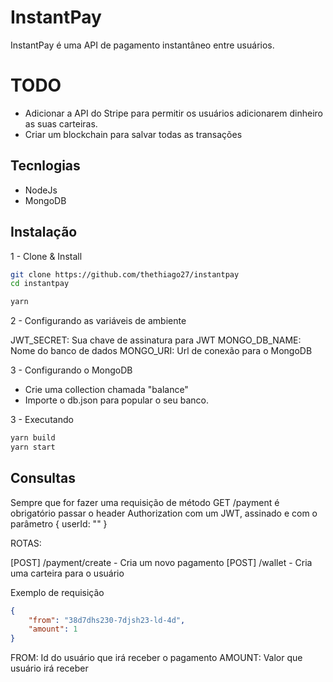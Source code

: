 # InstantPay

InstantPay é uma API de pagamento instantâneo entre usuários.

# TODO
- Adicionar a API do Stripe para permitir os usuários adicionarem dinheiro as suas carteiras.
- Criar um blockchain para salvar todas as transações

## Tecnlogias

- NodeJs
- MongoDB

## Instalação

1 - Clone & Install
```bash
git clone https://github.com/thethiago27/instantpay
cd instantpay

yarn

```

2 - Configurando as variáveis de ambiente

JWT_SECRET: Sua chave de assinatura para JWT
MONGO_DB_NAME: Nome do banco de dados
MONGO_URI: Url de conexão para o MongoDB


3 - Configurando o MongoDB

-   Crie uma collection chamada "balance"
-   Importe o db.json para popular o seu banco.

3 - Executando

```bash
yarn build
yarn start

```

## Consultas

Sempre que for fazer uma requisição de método GET /payment é obrigatório passar o header Authorization
com um JWT, assinado e com o parâmetro { userId: "<token>" }
 
ROTAS:
 
[POST] /payment/create - Cria um novo pagamento
[POST] /wallet - Cria uma carteira para o usuário
 
Exemplo de requisição
 
```json
{
    "from": "38d7dhs230-7djsh23-ld-4d",
    "amount": 1
}
```
 
FROM: Id do usuário que irá receber o pagamento
AMOUNT: Valor que usuário irá receber



